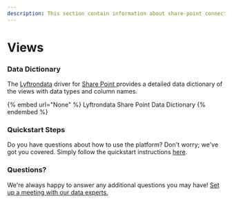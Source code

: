 ```yaml
---
description: This section contain information about share-point connector views information
---
```


# Views

### Data Dictionary

The [Lyftrondata](https://www.lyftrondata.com/) driver for [Share Point](None/)[ ](https://www.lyftrondata.com/integration/share-point/)provides a detailed data dictionary of the views with data types and column names.

{% embed url="None" %}
Lyftrondata Share Point Data Dictionary
{% endembed %}

### Quickstart Steps

Do you have questions about how to use the platform? Don't worry; we've got you covered. Simply follow the quickstart instructions [here](../README.md).

### Questions? <a href="#questions" id="questions"></a>

We're always happy to answer any additional questions you may have! [Set up a meeting with our data experts.](https://www.lyftrondata.com/book-a-meeting/)


